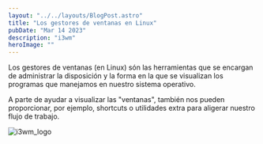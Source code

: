```yaml
---
layout: "../../layouts/BlogPost.astro"
title: "Los gestores de ventanas en Linux"
pubDate: "Mar 14 2023"
description: "i3wm"
heroImage: ""
---
```

Los gestores de ventanas (en Linux) són las herramientas que se encargan de administrar la disposición y la forma en la que se visualizan los programas que manejamos en nuestro sistema operativo. 

A parte de ayudar a visualizar las "ventanas", también nos pueden proporcionar, por ejemplo, shortcuts o utilidades extra para aligerar nuestro flujo de trabajo.

![i3wm_logo](../../i3wm.png)
